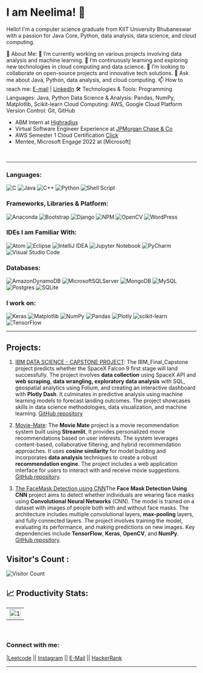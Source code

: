 # I am Neelima! 👋

Hello! I'm a computer science graduate from KIIT University Bhubaneswar with a passion for Java Core, Python, data analysis, data science, and cloud computing.

🚀 About Me:
🔭 I’m currently working on various projects involving data analysis and machine learning.
🌱 I’m continuously learning and exploring new technologies in cloud computing and data science.
👯 I’m looking to collaborate on open-source projects and innovative tech solutions.
💬 Ask me about Java, Python, data analysis, and cloud computing.
📫 How to reach me: [E-mail](neelimapaul385@gmail.com) | [LinkedIn](linkedin.com/neelimapaul385)
🛠️ Technologies & Tools:
Programming Languages: Java, Python
Data Science & Analysis: Pandas, NumPy, Matplotlib, Scikit-learn
Cloud Computing: AWS, Google Cloud Platform
Version Control: Git, GitHub

- ABM Intern at [Highradius](https://www.highradius.com/)
- Virtual Software Engineer Experience at [JPMorgan Chase & Co](https://drive.google.com/file/d/12IWK9V_fO0O-tvWDodriEd_PlT_GnrTY/view?usp=sharing)
- AWS Semester 1 Cloud Certification [Click](https://drive.google.com/file/d/1bMRzXwaJFooUiiNTi40tX6oDVVLLfrDt/view?usp=drive_link)
- Mentee, Microsoft Engage 2022 at [Microsoft]


<br>

<hr>

### Languages:
![C](https://img.shields.io/badge/c-%2300599C.svg?style=for-the-badge&logo=c&logoColor=white)
![Java](https://img.shields.io/badge/java-%23ED8B00.svg?style=for-the-badge&logo=openjdk&logoColor=white)
![C++](https://img.shields.io/badge/c++-%2300599C.svg?style=for-the-badge&logo=c%2B%2B&logoColor=white)
![Python](https://img.shields.io/badge/python-3670A0?style=for-the-badge&logo=python&logoColor=ffdd54)
![Shell Script](https://img.shields.io/badge/shell_script-%23121011.svg?style=for-the-badge&logo=gnu-bash&logoColor=white)

### Frameworks, Libraries & Platform:

![Anaconda](https://img.shields.io/badge/Anaconda-%2344A833.svg?style=for-the-badge&logo=anaconda&logoColor=white)
![Bootstrap](https://img.shields.io/badge/bootstrap-%238511FA.svg?style=for-the-badge&logo=bootstrap&logoColor=white)
![Django](https://img.shields.io/badge/django-%23092E20.svg?style=for-the-badge&logo=django&logoColor=white)
![NPM](https://img.shields.io/badge/NPM-%23CB3837.svg?style=for-the-badge&logo=npm&logoColor=white)
![OpenCV](https://img.shields.io/badge/opencv-%23white.svg?style=for-the-badge&logo=opencv&logoColor=white)
![WordPress](https://img.shields.io/badge/WordPress-%23117AC9.svg?style=for-the-badge&logo=WordPress&logoColor=white)

### IDEs I am Familiar With: 

![Atom](https://img.shields.io/badge/Atom-%2366595C.svg?style=for-the-badge&logo=atom&logoColor=white)
![Eclipse](https://img.shields.io/badge/Eclipse-FE7A16.svg?style=for-the-badge&logo=Eclipse&logoColor=white)
![IntelliJ IDEA](https://img.shields.io/badge/IntelliJIDEA-000000.svg?style=for-the-badge&logo=intellij-idea&logoColor=white)
![Jupyter Notebook](https://img.shields.io/badge/jupyter-%23FA0F00.svg?style=for-the-badge&logo=jupyter&logoColor=white)
![PyCharm](https://img.shields.io/badge/pycharm-143?style=for-the-badge&logo=pycharm&logoColor=black&color=black&labelColor=green)
![Visual Studio Code](https://img.shields.io/badge/Visual%20Studio%20Code-0078d7.svg?style=for-the-badge&logo=visual-studio-code&logoColor=white)

### Databases:

![AmazonDynamoDB](https://img.shields.io/badge/Amazon%20DynamoDB-4053D6?style=for-the-badge&logo=Amazon%20DynamoDB&logoColor=white)
![MicrosoftSQLServer](https://img.shields.io/badge/Microsoft%20SQL%20Server-CC2927?style=for-the-badge&logo=microsoft%20sql%20server&logoColor=white)
![MongoDB](https://img.shields.io/badge/MongoDB-%234ea94b.svg?style=for-the-badge&logo=mongodb&logoColor=white)
![MySQL](https://img.shields.io/badge/mysql-4479A1.svg?style=for-the-badge&logo=mysql&logoColor=white)
![Postgres](https://img.shields.io/badge/postgres-%23316192.svg?style=for-the-badge&logo=postgresql&logoColor=white)
![SQLite](https://img.shields.io/badge/sqlite-%2307405e.svg?style=for-the-badge&logo=sqlite&logoColor=white)

### I work on:
![Keras](https://img.shields.io/badge/Keras-%23D00000.svg?style=for-the-badge&logo=Keras&logoColor=white)
![Matplotlib](https://img.shields.io/badge/Matplotlib-%23ffffff.svg?style=for-the-badge&logo=Matplotlib&logoColor=black)
![NumPy](https://img.shields.io/badge/numpy-%23013243.svg?style=for-the-badge&logo=numpy&logoColor=white)
![Pandas](https://img.shields.io/badge/pandas-%23150458.svg?style=for-the-badge&logo=pandas&logoColor=white)
![Plotly](https://img.shields.io/badge/Plotly-%233F4F75.svg?style=for-the-badge&logo=plotly&logoColor=white)
![scikit-learn](https://img.shields.io/badge/scikit--learn-%23F7931E.svg?style=for-the-badge&logo=scikit-learn&logoColor=white)
![TensorFlow](https://img.shields.io/badge/TensorFlow-%23FF6F00.svg?style=for-the-badge&logo=TensorFlow&logoColor=white)


<hr>

## Projects:
1. [IBM DATA SCIENCE - CAPSTONE PROJECT](https://github.com/neelima458/IBM_Final_Capstone):
The IBM_Final_Capstone project predicts whether the SpaceX Falcon 9 first stage will land successfully. The project involves **data collection** using SpaceX API and **web scraping**, **data wrangling, exploratory data analysis** with SQL, geospatial analytics using Folium, and creating an interactive dashboard with **Plotly Dash**. It culminates in predictive analysis using machine learning models to forecast landing outcomes. The project showcases skills in data science methodologies, data visualization, and machine learning.
[GitHub repository](https://github.com/neelima458/IBM_Final_Capstone)

3. [Movie-Mate](https://github.com/neelima458/Movie-Mate-Microsoft_Engage_2022): The **Movie Mate** project is a movie recommendation system built using **Streamlit**. It provides personalized movie recommendations based on user interests. The system leverages content-based, collaborative filtering, and hybrid recommendation approaches. It uses **cosine similarity** for model building and incorporates **data analysis** techniques to create a robust **recommendation engine**. The project includes a web application interface for users to interact with and receive movie suggestions.
[GitHub repository](https://github.com/neelima458/Movie-Mate-Microsoft_Engage_2022).

3. [The FaceMask Detection using CNN](https://github.com/neelima458/face-mask-detection-using-cnn)The **Face Mask Detection Using CNN** project aims to detect whether individuals are wearing face masks using **Convolutional Neural Networks** (CNN). The model is trained on a dataset with images of people both with and without face masks. The architecture includes multiple convolutional layers, **max-pooling** layers, and fully connected layers. The project involves training the model, evaluating its performance, and making predictions on new images. Key dependencies include **TensorFlow**, **Keras**, **OpenCV**, and **NumPy**.
[GitHub repository](https://github.com/neelima458/face-mask-detection-using-cnn).

## Visitor's Count :


   ![Visitor Count](https://profile-counter.glitch.me/neelima458/count.svg)

## 📈 Productivity Stats:
<table>
  <tr>
    <td><img src="https://github-profile-summary-cards.vercel.app/api/cards/profile-details?username=neelima458&theme=radical"  display=block width=100% height=auto  alt="1" ></td>
   </tr>
</table>  
<br> 



### Connect with me:


|[Leetcode](https://leetcode.com/neelimapaul385)  ||  [Instagram](https://www.instagram.com/neelima.hehe) || [E-Mail](mailto:neelimapaul385@gmail.com)  ||  [HackerRank](https://www.hackerrank.com/profile/neelimapaul385)
   








---
